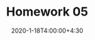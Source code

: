 ---
type: assignment
date: 2020-1-18T4:00:00+4:30
title: Homework 05
pdf: /Static_files/assignments/05_hw.pdf
due: 2020-1-23T23:59:00+3:30
---